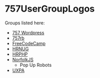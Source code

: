 # 757UserGroupLogos

Groups listed here: 
* [757 Wordpress](https://github.com/RevolutionConf/757UserGroupLogos/tree/master/757%20Wordpress%20Dev)
* [757rb](https://github.com/RevolutionConf/757UserGroupLogos/tree/master/757rb)
* [FreeCodeCamp](https://github.com/RevolutionConf/757UserGroupLogos/tree/master/FreeCodeCampLogo)
* [HRNUG](https://github.com/RevolutionConf/757UserGroupLogos/tree/master/HRNUG)
* [HRPHP](https://github.com/RevolutionConf/757UserGroupLogos/tree/master/HRPHP)
* [NorfolkJS](https://github.com/RevolutionConf/757UserGroupLogos/tree/master/NorfolkJS)
  *   Pop Up Robots
* [UXPA](https://github.com/RevolutionConf/757UserGroupLogos/tree/master/UXPA) 
